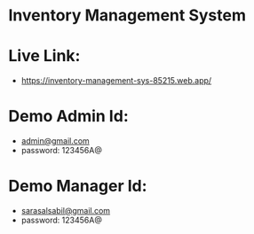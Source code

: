 # Inventory Management System
# Live Link:
- https://inventory-management-sys-85215.web.app/
# Demo Admin Id:
- admin@gmail.com
- password: 123456A@

# Demo Manager Id:

- sarasalsabil@gmail.com
- password: 123456A@
